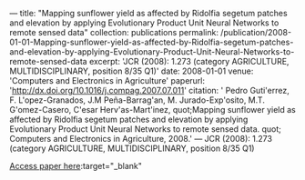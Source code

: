 —
title: "Mapping sunflower yield as affected by Ridolfia segetum patches and elevation by applying Evolutionary Product Unit Neural Networks to remote sensed data"
collection: publications
permalink: /publication/2008-01-01-Mapping-sunflower-yield-as-affected-by-Ridolfia-segetum-patches-and-elevation-by-applying-Evolutionary-Product-Unit-Neural-Networks-to-remote-sensed-data
excerpt: 'JCR (2008): 1.273 (category AGRICULTURE, MULTIDISCIPLINARY, position 8/35 Q1)'
date: 2008-01-01
venue: 'Computers and Electronics in Agriculture'
paperurl: 'http://dx.doi.org/10.1016/j.compag.2007.07.011'
citation: ' Pedro Guti&apos;errez,  F. L&apos;opez-Granados,  J.M Peña-Barrag&apos;an,  M. Jurado-Exp&apos;osito,  M.T. G&apos;omez-Casero,  C&apos;esar Herv&apos;as-Mart&apos;inez,    quot;Mapping sunflower yield as affected by Ridolfia segetum patches and elevation by applying Evolutionary Product Unit Neural Networks to remote sensed data.   quot; Computers and Electronics in Agriculture, 2008.'
—
JCR (2008): 1.273 (category AGRICULTURE, MULTIDISCIPLINARY, position 8/35 Q1)

[Access paper here](http://dx.doi.org/10.1016/j.compag.2007.07.011):target="_blank"